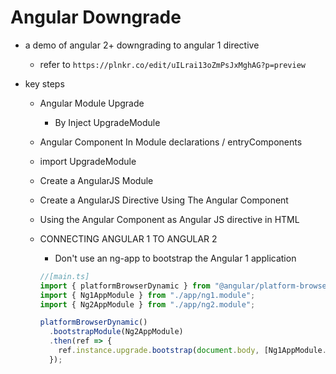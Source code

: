 # Angular Downgrade

- a demo of angular 2+ downgrading to angular 1 directive

  - refer to `https://plnkr.co/edit/uILrai13oZmPsJxMghAG?p=preview`

- key steps

  - Angular Module Upgrade

    - By Inject UpgradeModule

  - Angular Component In Module declarations / entryComponents

  - import UpgradeModule

  - Create a AngularJS Module

  - Create a AngularJS Directive Using The Angular Component

  - Using the Angular Component as Angular JS directive in HTML

  - CONNECTING ANGULAR 1 TO ANGULAR 2

    - Don't use an ng-app to bootstrap the Angular 1 application

    ```javascript
    //[main.ts]
    import { platformBrowserDynamic } from "@angular/platform-browser-dynamic";
    import { Ng1AppModule } from "./app/ng1.module";
    import { Ng2AppModule } from "./app/ng2.module";

    platformBrowserDynamic()
      .bootstrapModule(Ng2AppModule)
      .then(ref => {
        ref.instance.upgrade.bootstrap(document.body, [Ng1AppModule.name]);
      });
    ```
